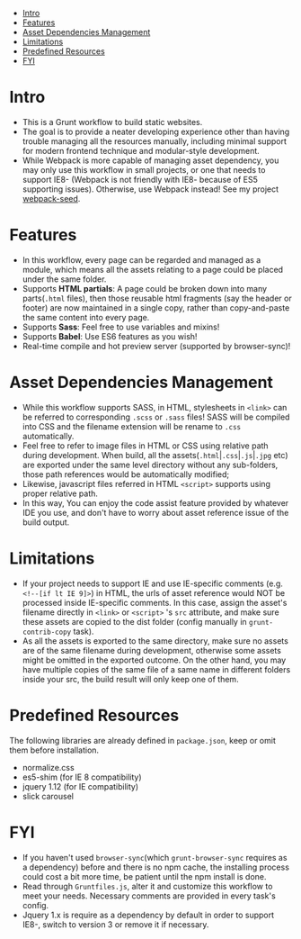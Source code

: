 <!-- START doctoc generated TOC please keep comment here to allow auto update -->
<!-- DON'T EDIT THIS SECTION, INSTEAD RE-RUN doctoc TO UPDATE -->


- [Intro](#intro)
- [Features](#features)
- [Asset Dependencies Management](#asset-dependencies-management)
- [Limitations](#limitations)
- [Predefined Resources](#predefined-resources)
- [FYI](#fyi)

<!-- END doctoc generated TOC please keep comment here to allow auto update -->

# Intro
- This is a Grunt workflow to build static websites.     
- The goal is to provide a neater developing experience other than having trouble managing all the resources manually, including minimal support for modern frontend technique and modular-style development.      
- While Webpack is more capable of managing asset dependency, you may only use this workflow in small projects, or one that needs to support IE8- (Webpack is not friendly with IE8- because of ES5 supporting issues). Otherwise, use Webpack instead! See my project [webpack-seed](https://github.com/ben-yip/webpack-seed).

# Features
- In this workflow, every page can be regarded and managed as a module, which means all the assets relating to a page could be placed under the same folder.
- Supports **HTML partials**: A page could be broken down into many parts(`.html` files), then those reusable html fragments (say the header or footer) are now maintained in a single copy, rather than copy-and-paste the same content into every page.
- Supports **Sass**: Feel free to use variables and mixins!
- Supports **Babel**: Use ES6 features as you wish!
- Real-time compile and hot preview server (supported by browser-sync)! 

# Asset Dependencies Management
- While this workflow supports SASS, in HTML, stylesheets in `<link>` can be referred to corresponding `.scss` or `.sass` files! SASS will be compiled into CSS and the filename extension will be rename to `.css` automatically.
- Feel free to refer to image files in HTML or CSS using relative path during development. When build, all the assets(`.html`|`.css`|`.js`|`.jpg` etc) are exported under the same level directory without any sub-folders, those path references would be automatically modified;
- Likewise, javascript files referred in HTML `<script>` supports using proper relative path.
- In this way, You can enjoy the code assist feature provided by whatever IDE you use, and don't have to worry about asset reference issue of the build output.

# Limitations
- If your project needs to support IE and use IE-specific comments (e.g. `<!--[if lt IE 9]>`) in HTML, the urls of asset reference would NOT be processed inside IE-specific comments. In this case, assign the asset's filename directly in `<link>` or `<script>` 's `src` attribute, and make sure these assets are copied to the dist folder (config manually in `grunt-contrib-copy` task).
- As all the assets is exported to the same directory, make sure no assets are of the same filename during development, otherwise some assets might be omitted in the exported outcome. On the other hand, you may have multiple copies of the same file of a same name in different folders inside your src, the build result will only keep one of them.

# Predefined Resources
The following libraries are already defined in `package.json`, keep or omit them before installation.
- normalize.css
- es5-shim (for IE 8 compatibility)
- jquery 1.12 (for IE compatibility)
- slick carousel

# FYI
- If you haven't used `browser-sync`(which `grunt-browser-sync` requires as a dependency)  before and there is no npm cache, the installing process could cost a bit more time, be patient until the npm install is done.
- Read through `Gruntfiles.js`, alter it and customize this workflow to meet your needs. Necessary comments are provided in every task's config.
- Jquery 1.x is require as a dependency by default in order to support IE8-, switch to version 3 or remove it if necessary.